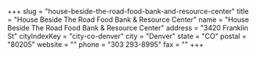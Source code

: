 +++
slug = "house-beside-the-road-food-bank-and-resource-center"
title = "House Beside The Road Food Bank & Resource Center"
name = "House Beside The Road Food Bank & Resource Center"
address = "3420 Franklin St"
cityIndexKey = "city-co-denver"
city = "Denver"
state = "CO"
postal = "80205"
website = ""
phone = "303 293-8995"
fax = ""
+++

